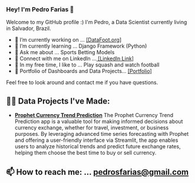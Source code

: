 ### Hey! I'm Pedro Farias 👋

Welcome to my GitHub profile :)
I'm Pedro, a Data Scientist currently living in Salvador, Brazil.

- 🔭 I’m currently working on ... [[DataFoot.org]](https://www.datafoot.org/)
- 🌱 I’m currently learning ... Django Framework (Python)
- 💬 Ask me about ... Sports Betting Models
- 🤝 Connect with me on LinkedIn ...[ [LinkedIn Link] ](https://www.linkedin.com/in/pedrosfarias/)
- 🎈 In my free time, I like to ... Play squash and watch football
- 🔭 Portfolio of Dashboards and Data Projects... [[Portfolio]](https://pedrosfarias.myportfolio.com/)

Feel free to look around and contact me if you have questions.


## 👨‍💻 Data Projects I've Made:

- **[Prophet Currency Trend Prediction](https://github.com/pedrosfarias01/Data-Science-Projects/tree/main/1-ProphetCurrencyTrend)**
  The Prophet Currency Trend Prediction app is a valuable tool for making informed decisions about currency exchange, whether for travel, investment, or business purposes. By leveraging advanced time series forecasting with Prophet and offering a user-friendly interface via Streamlit, the app enables users to analyze historical trends and predict future exchange rates, helping them choose the best time to buy or sell currency.
  
## 📫 How to reach me: ... pedrosfarias@gmail.com
